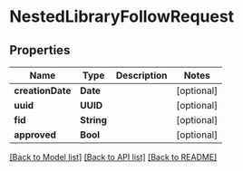 # NestedLibraryFollowRequest

## Properties
Name | Type | Description | Notes
------------ | ------------- | ------------- | -------------
**creationDate** | **Date** |  | [optional] 
**uuid** | **UUID** |  | [optional] 
**fid** | **String** |  | [optional] 
**approved** | **Bool** |  | [optional] 

[[Back to Model list]](../README.md#documentation-for-models) [[Back to API list]](../README.md#documentation-for-api-endpoints) [[Back to README]](../README.md)


